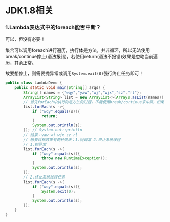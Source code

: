 # JDK1.8相关

### 1.Lambda表达式中的foreach能否中断？

可以，但没有必要！

集合可以调用foreach进行遍历，执行体是方法，并非循环，所以无法使用break/continue停止(语法报错)，若使用return(语法不报错)效果是忽略当前遍历，其余正常。

故要想停止，则需要抛异常或调用`System.exit(0)`强行终止任务即可！

```java
public class LambdaDemo {
    public static void main(String[] args) {
        String[] names = {"wqy","yaw","wj","wjx","sz","rl"};
        ArrayList<String> list = new ArrayList<>(Arrays.asList(names));
        // 首先forEach中执行的是方法的过程，不能使用break/continue来中断，如果使用return，效果和continue一致，跳过当前循环
        list.forEach(s ->{
            if ("wqy".equals(s)){
                return;
            }
            System.out.println(s);
        }); // System.out::println
        // 结果：yaw wj wjx sz rl
        // 想要目标效果有两种做法：1.抛异常 2.终止系统线程
        // 1.抛异常
        list.forEach(s ->{
            if ("wqy".equals(s)){
                throw new RuntimeException();
            }
            System.out.println(s);
        });
        // 2.终止系统线程任务
        list.forEach(s ->{
            if ("wqy".equals(s)){
                System.exit(0);
            }
            System.out.println(s);
        });
    }
}
```
